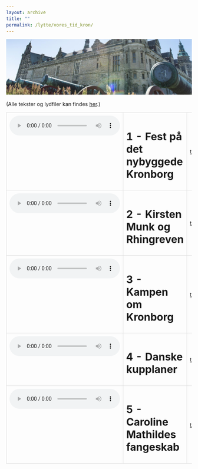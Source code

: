 ```yaml
---
layout: archive
title: ""
permalink: /lytte/vores_tid_kron/
---
```


<p align="center"><img src="/images/tid/kron.jpg"/></p>

<style>
    table {
        border-collapse: collapse;
        width: 100%;
    }
    th, td {
        border: 1px solid #dddddd;
        padding: 8px;
        text-align: left;
    }
    /* Customize width for specific columns */
    th:nth-child(1), td:nth-child(1) {
        width: 20%; /* First column */
    }
    th:nth-child(2), td:nth-child(2) {
        width: 80%; /* Second column */
    }
</style>

(Alle tekster og lydfiler kan findes [her](https://natmus.dk/vorestid/podcast-kronborgs-hemmeligheder/).)
<table align="center" cellspacing="5" style="text-align: left" width="100%">
<tr>
<td style="vertical-align: top;"> <audio controls src="https://api.spreaker.com/v2/episodes/41530035/ondemand.mp3"></audio> </td>
<td><h1> 1 - Fest på det nybyggede Kronborg </h1></td>
<td><a href="https://natmus.dk/fileadmin/user_upload/Editor/natmus/Vores_Tid/Transskriptioner/Kronborg/Episode_1_Fest_p_det_nybyggede_Kronborg.pdf">text</a></td>
</tr>

<tr>
<td style="vertical-align: top;"> <audio controls src="https://api.spreaker.com/v2/episodes/41530112/ondemand.mp3"></audio> </td>
<td><h1> 2 - Kirsten Munk og Rhingreven </h1></td>
<td><a href="https://natmus.dk/fileadmin/user_upload/Editor/natmus/Vores_Tid/Kronborgs_-_Kirsten_Munk_og_Rhingreven.pdf">text</a></td>
</tr>

<tr>
<td style="vertical-align: top;"> <audio controls src="https://api.spreaker.com/v2/episodes/41530157/ondemand.mp3"></audio> </td>
<td><h1> 3 - Kampen om Kronborg </h1></td>
<td><a href="https://natmus.dk/fileadmin/user_upload/Editor/natmus/Vores_Tid/Transskriptioner/Kronborg/Episode_3_Kampen_om_Kronborg.pdf">text</a></td>
</tr>

<tr>
<td style="vertical-align: top;"> <audio controls src="https://api.spreaker.com/v2/episodes/41534324/ondemand.mp3"></audio> </td>
<td><h1> 4 - Danske kupplaner </h1></td>
<td><a href="https://natmus.dk/fileadmin/user_upload/Editor/natmus/Vores_Tid/Transskriptioner/Kronborg/Episode_4_-_Danske_kupplaner.pdf">text</a></td>
</tr>

<tr>
<td style="vertical-align: top;"> <audio controls src="https://api.spreaker.com/v2/episodes/41566455/ondemand.mp3"></audio> </td>
<td><h1> 5 - Caroline Mathildes fangeskab </h1></td>
<td><a href="https://natmus.dk/fileadmin/user_upload/Editor/natmus/Vores_Tid/Episode_5_-_Caroline_Mathildes_fangeskab.mp3.pdf">text</a></td>
</tr>
</table>